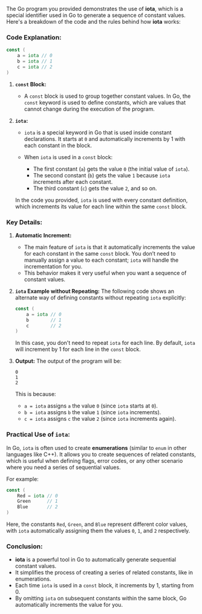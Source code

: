 The Go program you provided demonstrates the use of **iota**, which is a special identifier used in Go to generate a sequence of constant values. Here's a breakdown of the code and the rules behind how **iota** works:

### Code Explanation:

```go
const (
	a = iota // 0
	b = iota // 1
	c = iota // 2
)
```

1. **`const` Block:**
   - A `const` block is used to group together constant values. In Go, the `const` keyword is used to define constants, which are values that cannot change during the execution of the program.

2. **`iota`:**
   - `iota` is a special keyword in Go that is used inside constant declarations. It starts at `0` and automatically increments by 1 with each constant in the block.
   
   - When `iota` is used in a `const` block:
     - The first constant (`a`) gets the value `0` (the initial value of `iota`).
     - The second constant (`b`) gets the value `1` because `iota` increments after each constant.
     - The third constant (`c`) gets the value `2`, and so on.
   
   In the code you provided, `iota` is used with every constant definition, which increments its value for each line within the same `const` block.

### Key Details:

1. **Automatic Increment:**
   - The main feature of `iota` is that it automatically increments the value for each constant in the same `const` block. You don’t need to manually assign a value to each constant; `iota` will handle the incrementation for you.
   - This behavior makes it very useful when you want a sequence of constant values.

2. **`iota` Example without Repeating:**
   The following code shows an alternate way of defining constants without repeating `iota` explicitly:

   ```go
   const (
       a = iota // 0
       b        // 1
       c        // 2
   )
   ```

   In this case, you don't need to repeat `iota` for each line. By default, `iota` will increment by 1 for each line in the `const` block.

3. **Output:**
   The output of the program will be:
   ```
   0
   1
   2
   ```
   This is because:
   - `a = iota` assigns `a` the value `0` (since `iota` starts at `0`).
   - `b = iota` assigns `b` the value `1` (since `iota` increments).
   - `c = iota` assigns `c` the value `2` (since `iota` increments again).

### **Practical Use of `iota`:**

In Go, `iota` is often used to create **enumerations** (similar to `enum` in other languages like C++). It allows you to create sequences of related constants, which is useful when defining flags, error codes, or any other scenario where you need a series of sequential values.

For example:

```go
const (
    Red = iota // 0
    Green      // 1
    Blue       // 2
)
```

Here, the constants `Red`, `Green`, and `Blue` represent different color values, with `iota` automatically assigning them the values `0`, `1`, and `2` respectively.

### Conclusion:
- **iota** is a powerful tool in Go to automatically generate sequential constant values.
- It simplifies the process of creating a series of related constants, like in enumerations.
- Each time `iota` is used in a `const` block, it increments by 1, starting from 0.
- By omitting `iota` on subsequent constants within the same block, Go automatically increments the value for you.